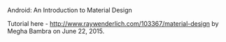 Android: An Introduction to Material Design

Tutorial here - http://www.raywenderlich.com/103367/material-design
by Megha Bambra on June 22, 2015.
